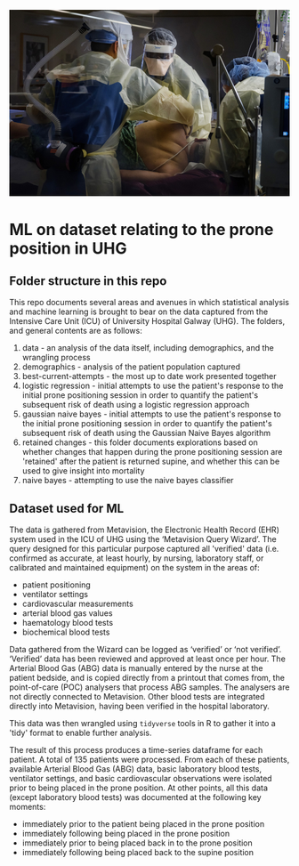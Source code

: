 ![](/images/prone_01.jpg)

# ML on dataset relating to the prone position in UHG

## Folder structure in this repo

This repo documents several areas and avenues in which statistical analysis and machine learning is brought to bear on the data captured from the Intensive Care Unit (ICU) of University Hospital Galway (UHG). The folders, and general contents are as follows:

1. data - an analysis of the data itself, including demographics, and the wrangling process
2. demographics - analysis of the patient population captured
3. best-current-attempts - the most up to date work presented together
4. logistic regression - initial attempts to use the patient's response to the initial prone positioning session in order to quantify the patient's subsequent risk of death using a logistic regression approach
5. gaussian naive bayes - initial attempts to use the patient's response to the initial prone positioning session in order to quantify the patient's subsequent risk of death using the Gaussian Naive Bayes algorithm
6. retained changes - this folder documents explorations based on whether changes that happen during the prone positioning session are 'retained' after the patient is returned supine, and whether this can be used to give insight into mortality
7. naive bayes - attempting to use the naive bayes classifier

## Dataset used for ML

The data is gathered from Metavision, the Electronic Health Record (EHR) system used in the ICU of UHG using the ‘Metavision Query Wizard’. The query designed for this particular purpose captured all 'verified' data (i.e. confirmed as accurate, at least hourly, by nursing, laboratory staff, or calibrated and maintained equipment) on the system in the areas of:

- patient positioning
- ventilator settings
- cardiovascular measurements
- arterial blood gas values
- haematology blood tests
- biochemical blood tests

Data gathered from the Wizard can be logged as ‘verified’ or ‘not verified’. ‘Verified’ data has been reviewed and approved at least once per hour. The Arterial Blood Gas (ABG) data is manually entered by the nurse at the patient bedside, and is copied directly from a printout that comes from, the point-of-care (POC) analysers that process ABG samples. The analysers are not directly connected to Metavision. Other blood tests are integrated directly into Metavision, having been verified in the hospital laboratory.

This data was then wrangled using `tidyverse` tools in R to gather it into a 'tidy' format to enable further analysis.

The result of this process produces a time-series dataframe for each patient. A total of 135 patients were processed. From each of these patients, available Arterial Blood Gas (ABG) data, basic laboratory blood tests, ventilator settings, and basic cardiovascular observations were isolated prior to being placed in the prone position. At other points, all this data (except laboratory blood tests) was documented at the following key moments:

- immediately prior to the patient being placed in the prone position
- immediately following being placed in the prone position
- immediately prior to being placed back in to the prone position
- immediately following being placed back to the supine position
